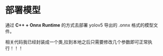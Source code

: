 # 部署模型

通过 **C++ + Onnx Runtime** 的方式去部署 yolov5 导出的 .onnx 格式的模型文件。<br> 

相关代码我已经封装成一个类,拉到本地之后只需要修改几个参数即可正常执行！！！
